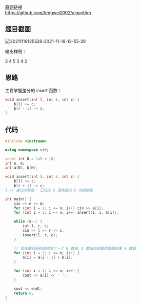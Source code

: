 [原题链接](https://www.acwing.com/problem/content/799/)  
https://github.com/fengwei2002/algorithm  


## 题目截图

![20211116125526-2021-11-16-12-55-29](https://raw.githubusercontent.com/fengwei2002/Pictures_02/master/images/20211116125526-2021-11-16-12-55-29.png)

输出样例：  

3 4 5 3 4 2


## 思路

主要掌握差分的 insert 函数：

``` cpp
void insert(int l, int r, int c) {
    b[l] += c;
    b[r - 1] -= c;
}
```



## 代码


``` cpp 
#include <iostream>

using namespace std;

const int N = 1e5 + 10;
int n, m;
int a[N], b[N];

void insert(int l, int r, int c) {
    b[l] += c;
    b[r + 1] -= c; 
} // 差分的构造： 已知的 a 是构造的 b 的前缀和

int main() {
    cin >> n >> m;
    for (int i = 1; i <= n; i++) cin >> a[i];
    for (int i = 1; i <= n; i++) insert(i, i, a[i]);

    while (m--) {
        int l, r, c;
        cin >> l >> r >> c;
        insert(l, r, c);
    }

    // 现在就已经构造完成了一个 b 数组，b 数组的前缀和就是结果 a 数组
    for (int i = 1; i <= n; i++) {
        a[i] = a[i - 1] + b[i];
    }

    for (int i = 1; i <= n; i++) {
        cout << a[i] << ' ';
    }

    cout << endl;
    return 0;
}
```
